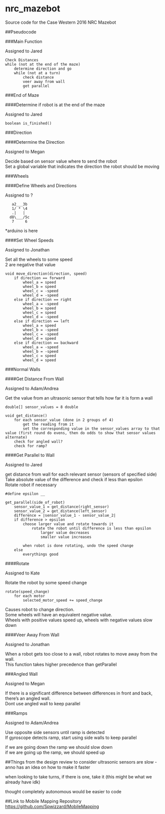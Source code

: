 # nrc_mazebot

Source code for the Case Western 2016 NRC Mazebot

##Pseudocode

###Main Function

Assigned to Jared
    
    Check Distances
    while (not at the end of the maze)
        determine direction and go
        while (not at a turn)
            check distance
            veer away from wall
            get parallel

###End of Maze

####Determine if robot is at the end of the maze

Assigned to Jared

    boolean is_finished()

###Direction

####Determine the Direction

Assigned to Megan

Decide based on sensor value where to send the robot<br />
Set a global variable that indicates the direction the robot should be moving

###Wheels

####Define Wheels and Directions

Assigned to ?

       a2___3b 
       1/ * \4 
       .|   | 
      d8\___/5c 
       7     6 

*arduino is here


####Set Wheel Speeds

Assigned to Jonathan

Set all the wheels to some speed<br />
2 are negative that value

    void move_direction(direction, speed)
        if direction == forward
            wheel_a = speed
            wheel_b = speed
            wheel_c = -speed
            wheel_d = -speed
        else if direction == right
            wheel_a = -speed
            wheel_b = speed
            wheel_c = speed
            wheel_d = -speed
        else if direction == left
            wheel_a = speed
            wheel_b = -speed
            wheel_c = -speed
            wheel_d = speed
        else if direction == backward
            wheel_a = -speed
            wheel_b = -speed
            wheel_c = speed
            wheel_d = speed

###Normal Walls

####Get Distance From Wall

Assigned to Adam/Andrea

Get the value from an ultrasonic sensor that tells how far it is form a wall

    double[] sensor_values = 8 double
    
    void get_distance()
        for each sensor_value (done in 2 groups of 4)
            get the reading from it
            set the corresponding value in the sensor_values array to that value (first round do evens, then do odds to show that sensor values alternate)
        check for angled wall?
        check for ramp?


####Get Parallel to Wall

Assigned to Jared

get distance from wall for each relevant sensor (sensors of specified side) <br />
Take absolute value of the difference and check if less than epsilon <br />
Rotate robot if necessary

    #define epsilon __

    get_parallel(side_of_robot)
        sensor_value_1 = get_distance(right_sensor)
        sensor_value_2 = get_distance(left_sensor)
        difference = |sensor_value_1 - sensor_value_2|
        if difference > epsilon
            choose larger value and rotate towards it
                rotate the robot until difference is less than epsilon
                    larger value decreases
                    smaller value increases

            when robot is done rotating, undo the speed change
        else 
            everythings good

####Rotate

Assigned to Kate

Rotate the robot by some speed change

    rotate(speed_change)
        for each motor
            selected_motor_speed += speed_change

Causes robot to change direction.<br />
Some wheels will have an equivalent negative value.<br />
Wheels with positive values speed up, wheels with negative values slow down


####Veer Away From Wall

Assigned to Jonathan

When a robot gets too close to a wall, robot rotates to move away from the wall. <br />
This function takes higher precedence than getParallel

###Angled Wall

Assigned to Megan

If there is a significant difference between differences in front and back, there’s an angled wall. <br />
Dont use angled wall to keep parallel

###Ramps

Assigned to Adam/Andrea

Use opposite side sensors until ramp is detected<br />
If gyroscope detects ramp, start using side walls to keep parallel

if we are going down the ramp we should slow down<br />
if we are going up the ramp, we should speed up

##Things from the design review to consider
ultrasonic sensors are slow - anno has an idea on how to make it faster

when looking to take turns, if there is one, take it (this might be what we already have idk)

thought completely autonomous would be easier to code

##Link to Mobile Mapping Repository
https://github.com/Spwizzard/MobileMapping